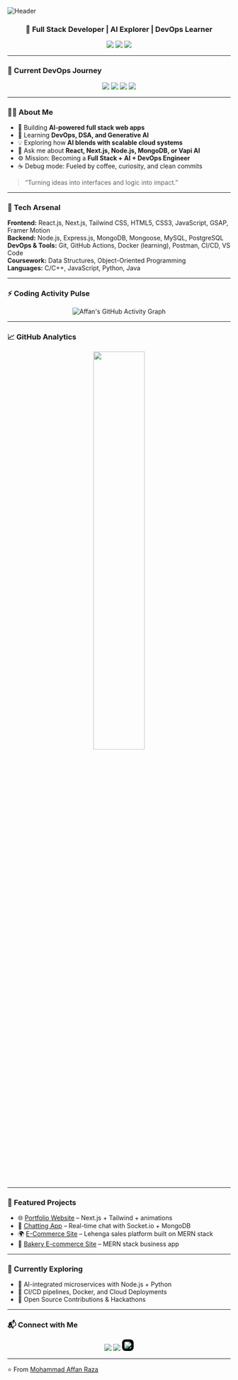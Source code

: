![Header](https://capsule-render.vercel.app/api?type=waving&color=0:ff0844,100:ffb199&height=180&section=header&text=Mohammad%20Affan%20Raza&fontSize=45&fontAlignY=35&fontColor=fff)





<!-- <h1 align="center">Hey 👋, I'm Mohammad Affan Raza</h1> -->
<h3 align="center">🚀 Full Stack Developer | AI Explorer | DevOps Learner</h3>

<p align="center">
  <a href="https://github.com/affanraza84"><img src="https://img.shields.io/github/followers/affanraza84?label=Follow&style=social"></a>
  <a href="https://www.linkedin.com/in/mohammad-affan-raza-b6039b288?utm_source=share&utm_campaign=share_via&utm_content=profile&utm_medium=android_app"><img src="https://img.shields.io/badge/LinkedIn-Connect-blue"></a>
  <a href="mailto:affanraza8081@gmail.com"><img src="https://img.shields.io/badge/Email-Contact%20Me-red"></a>
</p>

---

### 🧩 Current DevOps Journey  
<p align="center">
  <img src="https://img.shields.io/badge/Docker-Learning-informational?style=for-the-badge&logo=docker&logoColor=white&color=2496ED" />
  <img src="https://img.shields.io/badge/CI/CD-Building-informational?style=for-the-badge&logo=githubactions&logoColor=white&color=181717" />
  <img src="https://img.shields.io/badge/Cloud-Exploring-informational?style=for-the-badge&logo=aws&logoColor=white&color=FF9900" />
  <img src="https://img.shields.io/badge/Linux-Improving-informational?style=for-the-badge&logo=linux&logoColor=white&color=FCC624" />
</p>

---

### 👨‍💻 About Me  
- 🔭 Building **AI-powered full stack web apps**  
- 🌱 Learning **DevOps, DSA, and Generative AI**  
- 💡 Exploring how **AI blends with scalable cloud systems**  
- 💬 Ask me about **React, Next.js, Node.js, MongoDB, or Vapi AI**  
- ⚙️ Mission: Becoming a **Full Stack + AI + DevOps Engineer**  
- ☕ Debug mode: Fueled by coffee, curiosity, and clean commits  

> “Turning ideas into interfaces and logic into impact.”

---

### 🧠 Tech Arsenal  
**Frontend:** React.js, Next.js, Tailwind CSS, HTML5, CSS3, JavaScript, GSAP, Framer Motion  
**Backend:** Node.js, Express.js, MongoDB, Mongoose, MySQL, PostgreSQL  
**DevOps & Tools:** Git, GitHub Actions, Docker (learning), Postman, CI/CD, VS Code  
**Coursework:** Data Structures, Object-Oriented Programming  
**Languages:** C/C++, JavaScript, Python, Java  

---

### ⚡ Coding Activity Pulse  
<p align="center">
  <img src="https://github-readme-activity-graph.vercel.app/graph?username=affanraza84&theme=tokyo-night" alt="Affan's GitHub Activity Graph" />
</p>

---

### 📈 GitHub Analytics  
<p align="center">
  <img width="48%" src="https://github-readme-stats.vercel.app/api?username=affanraza84" />
<!-- <img width="48%" src="https://streak-stats.demolab.com/?user=affanraza84&theme=tokyonight" /> -->

</p>

---

### 💼 Featured Projects  
- 🌐 [Portfolio Website](https://affan-portfolio-kappa.vercel.app) – Next.js + Tailwind + animations  
- 🤖 [Chatting App](https://chatting-app-smoky-zeta.vercel.app/) – Real-time chat with Socket.io + MongoDB  
- 🌍 [E-Commerce Site](https://lehenga-s-ite-pxx6.vercel.app) – Lehenga sales platform built on MERN stack  
- 🛒 [Bakery E-commerce Site](https://kajal-products-new-v7eq.vercel.app) – MERN stack business app  

---

### 🚀 Currently Exploring  
- 🧱 AI-integrated microservices with Node.js + Python  
- 🧰 CI/CD pipelines, Docker, and Cloud Deployments  
- 💬 Open Source Contributions & Hackathons  

---

### 📬 Connect with Me  
<p align="center">
  <a href="https://www.linkedin.com/in/mohammad-affan-raza-b6039b288?utm_source=share&utm_campaign=share_via&utm_content=profile&utm_medium=android_app"><img src="https://img.icons8.com/color/48/000000/linkedin.png"/></a>
  <a href="mailto:affanraza8081@gmail.com"><img src="https://img.icons8.com/color/48/000000/gmail.png"/></a>
  <a href="https://x.com/AffanRaza485434?t=eUFzGZNdjLS63ccgEBTIPA&s=09"><img src="https://img.icons8.com/ios-filled/48/ffffff/x.png" style="background-color:#000; border-radius:8px; padding:5px;"/></a>
</p>

---

⭐️ From [Mohammad Affan Raza](https://github.com/affanraza84)
